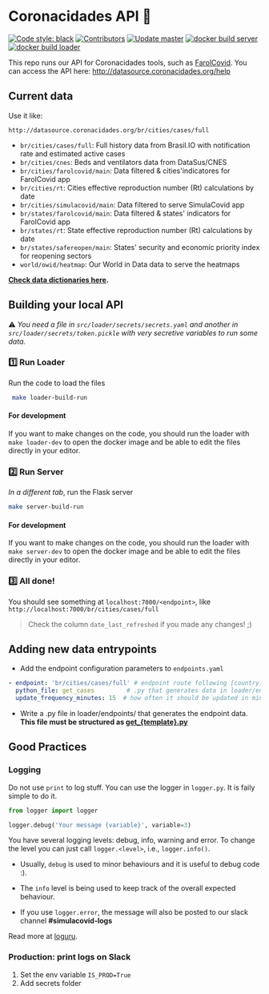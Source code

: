 # Coronacidades API 🎲 

<p align="left">
 <a href="https://github.com/psf/black"><img alt="Code style: black" src="https://img.shields.io/badge/code%20style-black-000000.svg"></a>
 <a href="https://github.com/ImpulsoGov/coronacidades-datasource/graphs/contributors"><img alt="Contributors" src="https://img.shields.io/github/contributors/ImpulsoGov/coronacidades-datasource"></a>
 <a href=""><img alt="Update master" src="https://img.shields.io/github/last-commit/ImpulsoGov/coronacidades-datasource/master?label=last%20updated%20%28master%29"></a>
 <a href="https://hub.docker.com/repository/docker/impulsogov/coronacidades-datasource-server"><img alt="docker build server" src="https://img.shields.io/docker/cloud/build/impulsogov/coronacidades-datasource-server?label=docker%20build%20server"></a>
 <a href="https://hub.docker.com/repository/docker/impulsogov/coronacidades-datasource-loader"><img alt="docker build loader" src="https://img.shields.io/docker/cloud/build/impulsogov/coronacidades-datasource-loader?label=docker%20build%20loader"></a>
</p>

This repo runs our API for Coronacidades tools, such as [FarolCovid](farolcovid.coronacidades.org). You can access the API here: http://datasource.coronacidades.org/help

## Current data

Use it like:

`http://datasource.coronacidades.org/br/cities/cases/full`

- `br/cities/cases/full`:	Full history data from Brasil.IO with notification rate and estimated active cases
- `br/cities/cnes`:	Beds and ventilators data from DataSus/CNES
- `br/cities/farolcovid/main`:	Data filtered & cities'indicatores for FarolCovid app
- `br/cities/rt`:	Cities effective reproduction number (Rt) calculations by date
- `br/cities/simulacovid/main`:	Data filtered to serve SimulaCovid app
- `br/states/farolcovid/main`:	Data filtered & states' indicators for FarolCovid app
- `br/states/rt`:	State effective reproduction number (Rt) calculations by date
- `br/states/safereopen/main`: States' security and economic priority index for reopening sectors
- `world/owid/heatmap`:	Our World in Data data to serve the heatmaps

**[Check data dictionaries here](/dictionaries).**


## Building your local API

⚠️ *You need a file in `src/loader/secrets/secrets.yaml` and another in `src/loader/secrets/token.pickle` with very secretive variables to run some data.*

### 1️⃣ Run Loader 

Run the code to load the files

```bash
 make loader-build-run
```

#### For development

If you want to make changes on the code, you should run the loader with `make loader-dev` to open the docker image and be able to edit the files directly in your editor.


### 2️⃣ Run Server

*In a different tab*, run the Flask server

```bash
make server-build-run
```

#### For development

If you want to make changes on the code, you should run the loader with `make server-dev` to open the docker image and be able to edit the files directly in your editor.

### 3️⃣ All done!
You should see something at `localhost:7000/<endpoint>`, like `http://localhost:7000/br/cities/cases/full` 

> Check the column `date_last_refreshed` if you made any changes! ;)

## Adding new data entrypoints


- Add the endpoint configuration parameters to `endpoints.yaml`

```yaml
- endpoint: 'br/cities/cases/full' # endpoint route following [country]/[unit]/[content]
  python_file: get_cases         # .py that generates data in loader/endpoints/
  update_frequency_minutes: 15  # how often it should be updated in minutes
```

- Write a .py file in loader/endpoints/ that generates the endpoint data. **This file must be structured as [get_{template}.py](/src/loader/endpoints/get_{template}.py)**


## Good Practices

### Logging

Do not use `print` to log stuff. You can use the logger in `logger.py`. 
It is faily simple to do it.

```python
from logger import logger

logger.debug('Your message {variable}', variable=3)
```

You have several logging levels: debug, info, warning and error. To change the level 
you can just call `logger.<level>`, i.e., `logger.info()`.

- Usually, `debug` is used to minor behaviours and it is useful to debug code :).

- The `info` level is being used to keep track of the overall expected behaviour.

- If you use `logger.error`, the message will also be posted to our slack channel **#simulacovid-logs**

Read more at [loguru](https://github.com/Delgan/loguru).

### Production: print logs on Slack

1. Set the env variable `IS_PROD=True`
2. Add secrets folder
